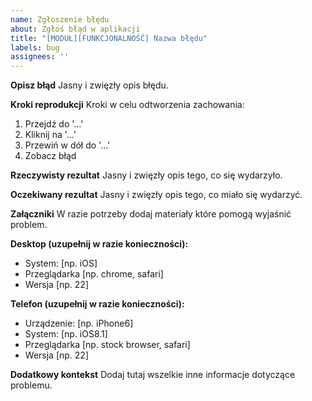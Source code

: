 ```yaml
---
name: Zgłoszenie błędu
about: Zgłoś błąd w aplikacji
title: "[MODUŁ][FUNKCJONALNOŚĆ] Nazwa błędu"
labels: bug
assignees: ''
---
```


**Opisz błąd**
Jasny i zwięzły opis błędu.

**Kroki reprodukcji**
Kroki w celu odtworzenia zachowania:
1. Przejdź do '...'
2. Kliknij na '...'
3. Przewiń w dół do '...'
4. Zobacz błąd

**Rzeczywisty rezultat**
Jasny i zwięzły opis tego, co się wydarzyło.

**Oczekiwany rezultat**
Jasny i zwięzły opis tego, co miało się wydarzyć.

**Załączniki**
W razie potrzeby dodaj materiały które pomogą wyjaśnić problem.

**Desktop (uzupełnij w razie konieczności):**
 - System: [np. iOS]
 - Przeglądarka [np. chrome, safari]
 - Wersja [np. 22]

**Telefon (uzupełnij w razie konieczności):**
 - Urządzenie: [np. iPhone6]
 - System: [np. iOS8.1]
 - Przeglądarka [np. stock browser, safari]
 - Wersja [np. 22]

**Dodatkowy kontekst**
Dodaj tutaj wszelkie inne informacje dotyczące problemu.
